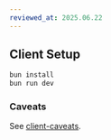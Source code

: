 ```yaml
---
reviewed_at: 2025.06.22
---
```


## Client Setup

```bash
bun install
bun run dev
```

### Caveats

See [client-caveats](/docs/client-caveats.md).
